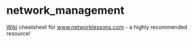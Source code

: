 # network_management
[Wiki](https://github.com/alex-aleyan/network_management/wiki)
cheatsheet for www.networklessons.com - a highly recommended resource!
